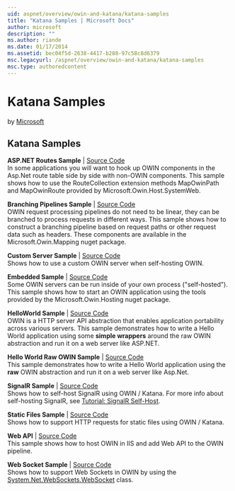 ```yaml
---
uid: aspnet/overview/owin-and-katana/katana-samples
title: "Katana Samples | Microsoft Docs"
author: microsoft
description: ""
ms.author: riande
ms.date: 01/17/2014
ms.assetid: bec04f5d-2638-4417-b288-97c58c8d6379
msc.legacyurl: /aspnet/overview/owin-and-katana/katana-samples
msc.type: authoredcontent
---
```

# Katana Samples

by [Microsoft](https://github.com/microsoft)

## Katana Samples

**ASP.NET Routes Sample** | [Source Code](https://github.com/aspnet/samples/tree/master/samples/aspnet/Katana/AspNetRoutes)  
In some applications you will want to hook up OWIN components in the Asp.Net route table side by side with non-OWIN components. This sample shows how to use the RouteCollection extension methods MapOwinPath and MapOwinRoute provided by Microsoft.Owin.Host.SystemWeb.

**Branching Pipelines Sample** | [Source Code](https://github.com/aspnet/samples/tree/master/samples/aspnet/Katana/BranchingPipelines)  
OWIN request processing pipelines do not need to be linear, they can be branched to process requests in different ways. This sample shows how to construct a branching pipeline based on request paths or other request data such as headers. These components are available in the Microsoft.Owin.Mapping nuget package.

**Custom Server Sample** | [Source Code](https://github.com/aspnet/samples/tree/master/samples/aspnet/Katana/CustomServer)   
Shows how to use a custom OWIN server when self-hosting OWIN.

**Embedded Sample** | [Source Code](https://github.com/aspnet/samples/tree/master/samples/aspnet/Katana/Embedded)  
Some OWIN servers can be run inside of your own process (&quot;self-hosted&quot;). This sample shows how to start an OWIN application using the tools provided by the Microsoft.Owin.Hosting nuget package.

**HelloWorld Sample** | [Source Code](https://github.com/aspnet/samples/tree/master/samples/aspnet/Katana/HelloWorld)  
OWIN is a HTTP server API abstraction that enables application portability across various servers. This sample demonstrates how to write a Hello World application using some **simple wrappers** around the raw OWIN abstraction and run it on a web server like ASP.NET.

**Hello World Raw OWIN Sample** | [Source Code](https://github.com/aspnet/samples/tree/master/samples/aspnet/Katana/HelloWorldRawOwin)  
This sample demonstrates how to write a Hello World application using the **raw** OWIN abstraction and run it on a web server like Asp.Net.

**SignalR Sample** | [Source Code](https://github.com/aspnet/samples/tree/master/samples/aspnet/Katana/SignalR)  
Shows how to self-host SignalR using OWIN / Katana. For more info about self-hosting SignalR, see [Tutorial: SignalR Self-Host](../../../signalr/overview/deployment/tutorial-signalr-self-host.md).

**Static Files Sample** | [Source Code](https://github.com/aspnet/samples/tree/master/samples/aspnet/Katana/StaticFilesSample)   
Shows how to support HTTP requests for static files using OWIN / Katana.

**Web API** | [Source Code](https://github.com/aspnet/samples/tree/master/samples/aspnet/Katana/WebApi)   
This sample shows how to host OWIN in IIS and add Web API to the OWIN pipeline.

**Web Socket Sample** | [Source Code](https://github.com/aspnet/samples/tree/master/samples/aspnet/Katana/WebSocketSample)   
Shows how to support Web Sockets in OWIN by using the [System.Net.WebSockets.WebSocket](https://msdn.microsoft.com/library/system.net.websockets.websocket(v=vs.110).aspx) class.
